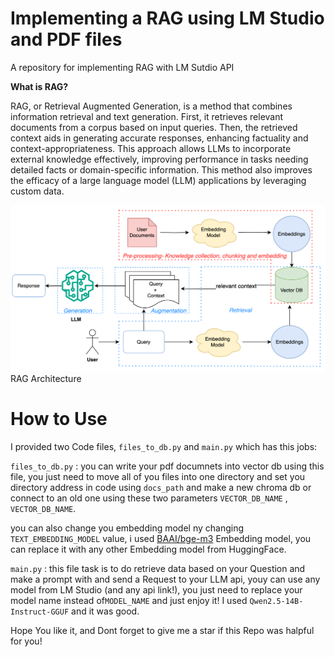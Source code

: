 # **Implementing a RAG using LM Studio and PDF files**
A repository for implementing RAG with LM Sutdio API

**What is RAG?**

RAG, or Retrieval Augmented Generation, is a method that combines information retrieval and text generation. First, it retrieves relevant documents from a corpus based on input queries. Then, the retrieved context aids in generating accurate responses, enhancing factuality and context-appropriateness. This approach allows LLMs to incorporate external knowledge effectively, improving performance in tasks needing detailed facts or domain-specific information. This method also improves the efficacy of a large language model (LLM) applications by leveraging custom data.

![RAG Architecture](./RAG.png)
RAG Architecture

# How to Use
I provided two Code files, `files_to_db.py` and `main.py` which has this jobs:
    
`files_to_db.py` : you can write your pdf documnets  into vector db using this file, you just need to move all of you files into one directory and set you directory address in code using `docs_path` and make a new chroma db or connect to an old one using these two parameters `VECTOR_DB_NAME` , `VECTOR_DB_NAME`.

you can also change you embedding model ny changing `TEXT_EMBEDDING_MODEL` value, i used [BAAI/bge-m3](https://huggingface.co/BAAI/bge-m3) Embedding model, you can replace it with any other Embedding model from HuggingFace.

`main.py` : this file task is to do retrieve data based on your Question and make a prompt with and send a Request to your LLM api, youy can use any model from LM Studio (and any api link!), you just need to replace your model name instead of`MODEL_NAME` and just enjoy it! I used `Qwen2.5-14B-Instruct-GGUF` and it was good. 

Hope You like it, and Dont forget to give me a star if this Repo was halpful for you!
